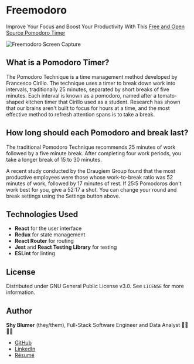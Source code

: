 # Freemodoro
Improve Your Focus and Boost Your Productivity With This [Free and Open Source Pomodoro Timer](https://freemodoro-cbc150480d4a.herokuapp.com/)

![Freemodoro Screen Capture](https://github.com/shyblumer/freemodoro/blob/master/src/assets/freemodoro_screen_capture.gif)

## What is a Pomodoro Timer?
The Pomodoro Technique is a time management method developed by Francesco Cirillo. The technique uses a timer to break down work into intervals, traditionally 25 minutes, separated by short breaks of five minutes. Each interval is known as a pomodoro, named after a tomato-shaped kitchen timer that Cirillo used as a student. Research has shown that our brains aren't built to focus for hours at a time, and the most effective method to refresh attention spans is to take a break.

## How long should each Pomodoro and break last?
The traditional Pomodoro Technique recommends 25 minutes of work followed by a five minute break. After completing four work periods, you take a longer break of 15 to 30 minutes.

A recent study conducted by the Draugiem Group found that the most productive employees were those whose work-to-break ratio was 52 minutes of work, followed by 17 minutes of rest. If 25:5 Pomodoros don't work best for you, give a 52:17 a shot. You can change your round and break settings using the Settings button above.

## Technologies Used
- **React** for the user interface
- **Redux** for state management
- **React Router** for routing
- **Jest** and **React Testing Library** for testing
- **ESLint** for linting

## License
Distributed under GNU General Public License v3.0. See `LICENSE` for more information.

## Author
**Shy Blumer** (they/them), Full-Stack Software Engineer and Data Analyst 🏳️‍🌈🏳️‍⚧️  
- [GitHub](https://github.com/shyblumer)
- [LinkedIn](https://www.linkedin.com/in/shyblumer/)
- [Résumé](https://www.imshy.net/resume)
